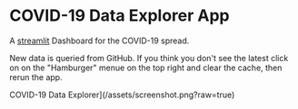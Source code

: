 # COVID-19 Data Explorer App
A [streamlit](https://streamlit.io) Dashboard for the COVID-19 spread.

New data is queried from GitHub. If you think you don't see the latest click on on the "Hamburger" menue on the top right and clear the cache, then rerun the app.  

COVID-19 Data Explorer](/assets/screenshot.png?raw=true)